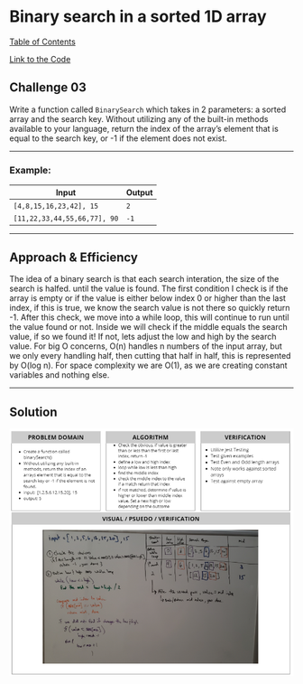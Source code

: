 # Binary search in a sorted 1D array
[Table of Contents](../../../README.md)

[Link to the Code](./array-binary-search.js)

## Challenge 03
Write a function called `BinarySearch` which takes in 2 parameters: a sorted array and the search key. Without utilizing any of the built-in methods available to your language, return the index of the array’s element that is equal to the search key, or -1 if the element does not exist.

---

### Example:
| Input | Output |
| ----- | ------ |
| `[4,8,15,16,23,42], 15` | `2` |
| `[11,22,33,44,55,66,77], 90` | `-1` |

---

## Approach & Efficiency
The idea of a binary search is that each search interation, the size of the search is halfed. until the value is found. The first condition I check is if the array is empty or if the value is either below index 0 or higher than the last index, if this is true, we know the search value is not there so quickly return -1. After this check, we move into a while loop, this will continue to run until the value found or not. Inside we will check if the middle equals the search value, if so we found it! If not, lets adjust the low and high by the search value. For big O concerns, O(n) handles n numbers of the input array, but we only every handling half, then cutting that half in half, this is represented by O(log n). For space complexity we are O(1), as we are creating constant variables and nothing else.

---

## Solution
![White Board Image](../../../assets/arrayBinarySearch.png)
